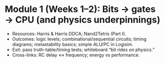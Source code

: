 # Module 1 (Weeks 1–2): Bits → gates → CPU (and physics underpinnings)

- Resources: Harris & Harris DDCA; Nand2Tetris (Part I).
- Outcomes: logic levels; combinational/sequential circuits; timing diagrams; metastability basics; simple ALU/PC in Logisim.
- Exit: pass truth-table/timing tests; whiteboard “bit rides on physics.”
- Cross-links: RC delay ↔ frequency; energy vs performance.
